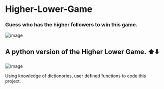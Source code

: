 # Higher-Lower-Game
### Guess who has the higher followers to win this game. 


![image](https://user-images.githubusercontent.com/109773851/223618531-fe880ee7-e600-4015-8032-a88793edfc2e.png)


## A python version of the Higher Lower Game. ⬆️⬇️

![image](https://user-images.githubusercontent.com/109773851/223618680-e6ad66b0-3a89-4c38-bf4b-b371527a7493.png)

Using knowledge of dictionories, user defined functions to code this project. 
